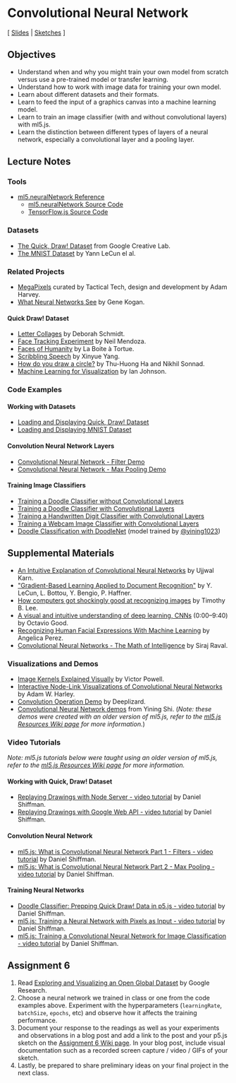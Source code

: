 # Convolutional Neural Network

[ [Slides](https://docs.google.com/presentation/d/13OJn63i2PpE8Q_F8oQb0ynNNVRHMBdGeWjINQ2oQCfA/) \| [Sketches](https://editor.p5js.org/jackbdu/collections/kjuPKBzeH) ]

## Objectives

-   Understand when and why you might train your own model from scratch versus use a pre-trained model or transfer learning.
-   Understand how to work with image data for training your own model.
-   Learn about different datasets and their formats.
-   Learn to feed the input of a graphics canvas into a machine learning model.
-   Learn to train an image classifier (with and without convolutional layers) with ml5.js.
-   Learn the distinction between different types of layers of a neural network, especially a convolutional layer and a pooling layer.

## Lecture Notes

### Tools

-   [ml5.neuralNetwork Reference](https://docs.ml5js.org/#/reference/neural-network)
    -   [ml5.neuralNetwork Source Code](https://github.com/ml5js/ml5-next-gen/tree/main/src/NeuralNetwork)
    -   [TensorFlow.js Source Code](https://github.com/tensorflow/tfjs)

### Datasets

-   [The Quick, Draw! Dataset](https://github.com/googlecreativelab/quickdraw-dataset) from Google Creative Lab.
-   [The MNIST Dataset](https://yann.lecun.com/exdb/mnist/) by Yann LeCun el al.

### Related Projects

-   [MegaPixels](https://ahprojects.com/megapixels-glassroom/) curated by Tactical Tech, design and development by Adam Harvey.
-   [What Neural Networks See](https://experiments.withgoogle.com/what-neural-nets-see) by Gene Kogan.

#### Quick Draw! Dataset

-   [Letter Collages](http://frauzufall.de/en/2017/google-quick-draw/) by Deborah Schmidt.
-   [Face Tracking Experiment](https://www.instagram.com/p/BUU8TuQD6_v/) by Neil Mendoza.
-   [Faces of Humanity](http://project.laboiteatortue.com/facesofhumanity/) by La Boite à Tortue.
-   [Scribbling Speech](http://xinyue.de/scribbling-speech.html) by Xinyue Yang.
-   [How do you draw a circle?](https://qz.com/994486/the-way-you-draw-circles-says-a-lot-about-you/) by Thu-Huong Ha and Nikhil Sonnad.
-   [Machine Learning for Visualization](https://medium.com/@enjalot/machine-learning-for-visualization-927a9dff1cab) by Ian Johnson.

### Code Examples

#### Working with Datasets

-   [Loading and Displaying Quick, Draw! Dataset](https://editor.p5js.org/jackbdu/sketches/UC_KqRr121)
-   [Loading and Displaying MNIST Dataset](https://editor.p5js.org/jackbdu/sketches/E1Bb3KmLl)

#### Convolution Neural Network Layers

-   [Convolutional Neural Network - Filter Demo](https://editor.p5js.org/codingtrain/sketches/BN1lE-gyl)
-   [Convolutional Neural Network - Max Pooling Demo](https://editor.p5js.org/codingtrain/sketches/GMRfsK7Wn)

#### Training Image Classifiers

-   [Training a Doodle Classifier without Convolutional Layers](https://editor.p5js.org/jackbdu/sketches/45pxCfFKh)
-   [Training a Doodle Classifier with Convolutional Layers](https://editor.p5js.org/jackbdu/sketches/Id2cg4UQL)
-   [Training a Handwritten Digit Classifier with Convolutional Layers](https://editor.p5js.org/jackbdu/sketches/ab7lfmRyH)
-   [Training a Webcam Image Classifier with Convolutional Layers](https://editor.p5js.org/jackbdu/sketches/7Y6VDvUO6)
-   [Doodle Classification with DoodleNet](https://editor.p5js.org/jackbdu/sketches/ts3fuRZGW) (model trained by [@yining1023](https://github.com/yining1023))

## Supplemental Materials

-   [An Intuitive Explanation of Convolutional Neural Networks](https://ujjwalkarn.me/2016/08/11/intuitive-explanation-convnets/) by Ujjwal Karn.
-   ["Gradient-Based Learning Applied to Document Recognition"](http://yann.lecun.com/exdb/publis/pdf/lecun-01a.pdf) by Y. LeCun, L. Bottou, Y. Bengio, P. Haffner.
-   [How computers got shockingly good at recognizing images](https://arstechnica.com/science/2018/12/how-computers-got-shockingly-good-at-recognizing-images/) by Timothy B. Lee.
-   [A visual and intuitive understanding of deep learning, CNNs](https://www.youtube.com/watch?v=Oqm9vsf_hvU) (0:00–9:40) by Octavio Good.
-   [Recognizing Human Facial Expressions With Machine Learning](https://thoughtworksarts.io/blog/recognizing-facial-expressions-machine-learning/) by Angelica Perez.
-   [Convolutional Neural Networks - The Math of Intelligence](https://www.youtube.com/watch?v=FTr3n7uBIuE) by Siraj Raval.

### Visualizations and Demos

-   [Image Kernels Explained Visually](http://setosa.io/ev/image-kernels/) by Victor Powell.
-   [Interactive Node-Link Visualizations of Convolutional Neural Networks](https://adamharley.com/nn_vis/) by Adam W. Harley.
-   [Convolution Operation Demo](https://deeplizard.com/resource/pavq7noze2) by Deeplizard.
-   [Convolutional Neural Network demos](https://github.com/yining1023/machine-learning-for-the-web/tree/main/cnn) from Yining Shi. (_Note: these demos were created with an older version of ml5.js, refer to the [ml5.js Resources Wiki page](https://github.com/jackbdu/Intro-ML-Arts-IMA-Summer24/wiki/ml5.js-Resources) for more information._)

### Video Tutorials

_Note: ml5.js tutorials below were taught using an older version of ml5.js, refer to the [ml5.js Resources Wiki page](https://github.com/jackbdu/Intro-ML-Arts-IMA-Summer24/wiki/ml5.js-Resources) for more information._

#### Working with Quick, Draw! Dataset

-   [Replaying Drawings with Node Server - video tutorial](https://www.youtube.com/watch?v=yLuk0twx8Hc) by Daniel Shiffman.
-   [Replaying Drawings with Google Web API - video tutorial](https://www.youtube.com/watch?v=EcRK6oFddPQ) by Daniel Shiffman.

#### Convolution Neural Network

-   [ml5.js: What is Convolutional Neural Network Part 1 - Filters - video tutorial](https://youtu.be/qPKsVAI_W6M) by Daniel Shiffman.
-   [ml5.js: What is Convolutional Neural Network Part 2 - Max Pooling - video tutorial](https://youtu.be/pRWq_mtuppU) by Daniel Shiffman.

#### Training Neural Networks

-   [Doodle Classifier: Prepping Quick Draw! Data in p5.js - video tutorial](https://www.youtube.com/watch?v=wMe6qcpD8jI) by Daniel Shiffman.
-   [ml5.js: Training a Neural Network with Pixels as Input - video tutorial](https://www.youtube.com/watch?v=UaKab6h9Z0I) by Daniel Shiffman.
-   [ml5.js: Training a Convolutional Neural Network for Image Classification - video tutorial](https://www.youtube.com/watch?v=hWurN0XhzLY) by Daniel Shiffman.

## Assignment 6

1.  Read [Exploring and Visualizing an Open Global Dataset](https://research.googleblog.com/2017/08/exploring-and-visualizing-open-global.html) by Google Research.
2.  Choose a neural network we trained in class or one from the code examples above. Experiment with the hyperparameters (`learningRate`, `batchSize`, `epochs`, etc) and observe how it affects the training performance.
3.  Document your response to the readings as well as your experiments and observations in a blog post and add a link to the post and your p5.js sketch on the [Assignment 6 Wiki page](https://github.com/jackbdu/Intro-ML-Arts-IMA-Summer24/wiki/Assignment-6). In your blog post, include visual documentation such as a recorded screen capture / video / GIFs of your sketch.
4.  Lastly, be prepared to share preliminary ideas on your final project in the next class.
